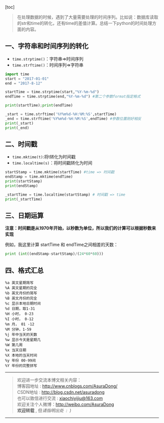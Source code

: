 
[toc]

> 在处理数据的时候，遇到了大量需要处理的时间序列。比如说：数据库读取的str和time的转化，还有time的差值计算。总结一下python的时间处理方面的内容。

## 一、字符串和时间序列的转化

- `time.strptime()`：字符串=>时间序列
- `time.strftime()`：时间序列=>字符串

```python
import time
start = "2017-01-01"
end = "2017-8-12"

startTime = time.strptime(start,"%Y-%m-%d")
endTime = time.strptime(end,"%Y-%m-%d") #第二个参数format指定格式

print(startTime);print(endTime)

_start = time.strftime('%Y%m%d-%H:%M:%S',startTime)
_end = time.strftime('%Y%m%d-%H:%M:%S',endTime) #参数位置刚好相反
print(_start)
print(_end)
```

## 二、时间戳

- `time.mktime(t)`:将t转化为时间戳
- `time.localtime(s)`：将时间戳转化为时间


```python
startStamp = time.mktime(startTime) #time => 时间戳
endStamp = time.mktime(endTime)
print(startStamp)
print(endStamp)

_startTime = time.localtime(startStamp) # 时间戳 => time 
print(_startTime)
```

## 三、日期运算
**注意：时间戳是从1970年开始，以秒数为单位，所以我们的计算可以根据秒数来实现**

例如，我这里计算 startTime 和 endTime之间相差的天数：
```python
print (int((endStamp-startStamp)/(24*60*60)))
```

## 四、格式汇总
```
%a 英文星期简写
%A 英文星期的完全
%b 英文月份的简写
%B 英文月份的完全
%c 显示本地日期时间
%d 日期，取1-31
%H 小时， 0-23
%I 小时， 0-12 
%m 月， 01 -12
%M 分钟，1-59
%j 年中当天的天数
%w 显示今天是星期几
%W 第几周
%x 当天日期
%X 本地的当天时间
%y 年份 00-99间
%Y 年份的完整拼写
```

***

> 欢迎进一步交流本博文相关内容：<br>
博客园地址 : <http://www.cnblogs.com/AsuraDong/><br>
CSDN地址 : <http://blog.csdn.net/asuradong><br>
也可以致信进行交流 : <xiaochiyijiu@163.com> <br>
欢迎关注个人微博：<http://weibo.com/AsuraDong><br>
**欢迎转载** , 但*请指明出处 &nbsp;:&nbsp;&nbsp;)*

***